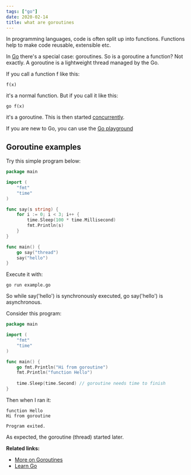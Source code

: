 ```yaml
---
tags: ["go"]
date: 2020-02-14
title: what are goroutines
---
```

In programming languages, code is often split up into functions. Functions help to make code reusable, extensible etc. 

In <a href="https://golang.org/">Go</a> there's a special case: goroutines. So is a goroutine a function? Not exactly. A goroutine is a lightweight thread managed by the Go.

If you call a function f like this:

    f(x)

it's a normal function. But if you call it like this:

    go f(x)

it's a goroutine. This is then started <a href="https://golangr.com/concurrency/">concurrently</a>.

If you are new to Go, you can use the <a href="https://play.golang.org/">Go playground</a>

## Goroutine examples

Try this simple program below:

```go
package main

import (
	"fmt"
	"time"
)

func say(s string) {
	for i := 0; i < 3; i++ {
		time.Sleep(100 * time.Millisecond)
		fmt.Println(s)
	}
}

func main() {
	go say("thread")
	say("hello")
}
```

Execute it with:

```
go run example.go
```

So while say('hello') is synchronously executed, go say('hello') is asynchronous.

Consider this program:

```go
package main

import (
    "fmt"
	"time"
)

func main() {
    go fmt.Println("Hi from goroutine")
    fmt.Println("function Hello")
	
    time.Sleep(time.Second) // goroutine needs time to finish
}
```

Then when I ran it:

```
function Hello
Hi from goroutine

Program exited.
```

As expected, the goroutine (thread) started later.

**Related links:**
* <a href="https://golangr.com/goroutines/">More on Goroutines</a>
* <a href="https://golangr.com/">Learn Go</a>

